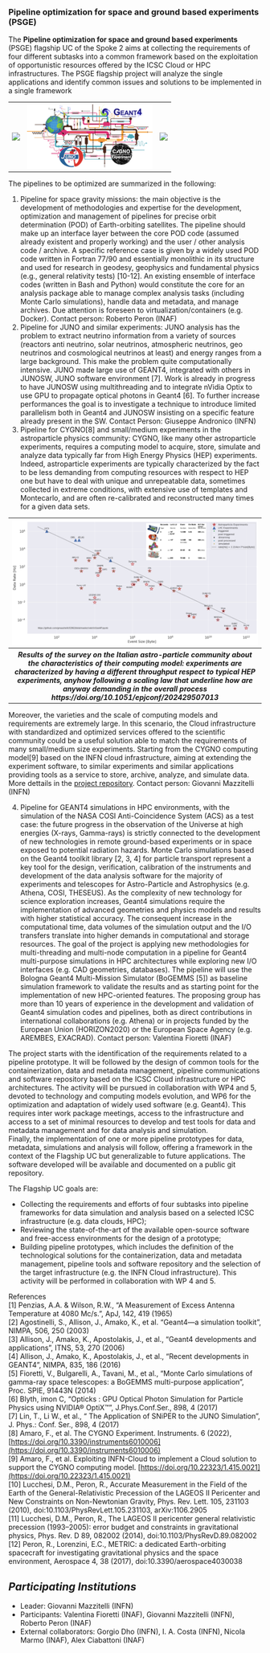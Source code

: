 ### Pipeline optimization for space and ground based experiments (PSGE)

The **Pipeline optimization for space and ground based experiments** (PSGE) flagship UC of the Spoke 2 aims at collecting the requirements of four different subtasks into a common framework based on the exploitation of opportunistic resources offered by the ICSC Cloud or HPC infrastructures. The PSGE flagship project will analyze the single applications and identify common issues and solutions to be implemented in a single framework


<table align="center">
  <tr>
    <th border-style: none;><img src="http://www.inaf.it/it/sedi/sede-centrale-nuova/presidenza/ufficio-relazioni-con-il-pubblico-e-la-stampa/logo-inaf-file/inaf-vettoriale-bianco-trasp.png" width="250"></th>
    <th border-style: none;><img src="assets/PSGE.png" width="250"></th>
    <th border-style: none;><img src="https://www.lnf.infn.it/logo/logo_infn_lnf_1_sigla_lnf_white.png" width="250" ></th>
  </tr>
</table>

The pipelines to be optimized are summarized in the following: 

1) Pipeline for space gravity missions: the main objective is the development of methodologies and expertise for the development, optimization and management of pipelines for precise orbit determination (POD) of Earth-orbiting satellites. The pipeline should make up an interface layer between the core POD code (assumed already existent and properly working) and the user / other analysis code / archive. A specific reference case is given by a widely used POD code written in Fortran 77/90 and essentially monolithic in its structure and used for research in geodesy, geophysics and fundamental physics (e.g., general relativity tests) \[10-12\]. An existing ensemble of interface codes (written in Bash and Python) would constitute the core for an analysis package able to manage complex analysis tasks (including Monte Carlo simulations), handle data and metadata, and manage archives. Due attention is foreseen to virtualization/containers (e.g. Docker). Contact person: Roberto Peron (INAF)  
2) Pipeline for JUNO and similar experiments: JUNO analysis has the problem to extract neutrino information from a variety of sources (reactors anti neutrino, solar neutrinos, atmospheric neutrinos, geo neutrinos and cosmological neutrinos at least) and energy ranges from a large background. This make the problem quite computationally intensive. JUNO made large use of GEANT4, integrated with others in JUNOSW, JUNO software environment \[7\]. Work is already in progress to have JUNOSW using multithreading and to integrate nVidia Optix to use GPU to propagate optical photons in Geant4 \[6\]. To further increase performances the goal is to investigate a technique to introduce limited parallelism both in Geant4 and JUNOSW insisting on a specific feature already present in the SW. Contact Person: Giuseppe Andronico (INFN)  
3) Pipeline for CYGNO\[8\] and small/medium experiments in the astroparticle physics community: CYGNO, like many other astroparticle experiments, requires a computing model to acquire, store, simulate and analyze data typically far from High Energy Physics (HEP) experiments. Indeed, astroparticle experiments are typically characterized by the fact to be less demanding from computing resources with respect to HEP one but have to deal with unique and unrepeatable data, sometimes collected in extreme conditions, with extensive use of templates and Montecarlo, and are often re-calibrated and reconstructed many times for a given data sets.   

<table align="center">
  <tr>
    <th border-style: none;><img src="assets/ratevssize2.png" width="600">
    </th>
  </tr>
  <tr>
    <th border-style: none;> <i> Results of the survey on the Italian astro-particle community about the characteristics of their computing model: experiments are characterized by having a different throughput respect to typical HEP experiments, anyhow following a scaling law that underline how are anyway demanding in the overall process https://doi.org/10.1051/epjconf/202429507013</i>
    </th>
  </tr>
</table>


   Moreover, the varieties and the scale of computing models and requirements are extremely large. In this scenario, the Cloud infrastructure with standardized and optimized services offered to the scientific community could be a useful solution able to match the requirements of many small/medium size experiments. Starting from the  CYGNO computing model\[9\] based on the INFN cloud infrastructure, aiming at extending the experiment software, to similar experiments  and similar applications providing tools as a service to store, archive, analyze, and simulate data.  More dettails in the <a href=https://github.com/CYGNUS-RD/middleware/>project repository</a>. Contact person: Giovanni Mazzitelli (INFN)  

4) Pipeline for GEANT4 simulations in HPC environments, with the simulation of the NASA COSI Anti-Coincidence System (ACS) as a test case: the future progress in the observation of the Universe at high energies (X-rays, Gamma-rays) is strictly connected to the development of new technologies in remote ground-based experiments or in space exposed to potential radiation hazards. Monte Carlo simulations based on the Geant4 toolkit library \[2, 3, 4\] for particle transport represent a key tool for the design, verification, calibration of the instruments and development of the data analysis software for the majority of experiments and telescopes for Astro-Particle and Astrophysics (e.g. Athena, COSI, THESEUS). As the complexity of new technology for science exploration increases, Geant4 simulations require the implementation of advanced geometries and physics models and results with higher statistical accuracy. The consequent increase in the computational time, data volumes of the simulation output and the I/O transfers translate into higher demands in computational and storage resources. The goal of the project is applying new methodologies for multi-threading and multi-node computation in a pipeline for Geant4 multi-purpose simulations in HPC architectures while exploring new I/O interfaces (e.g. CAD geometries, databases). The pipeline will use the Bologna Geant4 Multi-Mission Simulator (BoGEMMS \[5\]) as baseline simulation framework to validate the results and as starting point for the implementation of new HPC-oriented features. The proposing group has more than 10 years of experience in the development and validation of Geant4 simulation codes and pipelines, both as direct contributions in international collaborations (e.g. Athena)  or in projects funded by the European Union (HORIZON2020) or the European Space Agency (e.g. AREMBES, EXACRAD). Contact person: Valentina Fioretti (INAF)

The project starts with the identification of the requirements related to a pipeline prototype.  It will be  followed by the design of common tools for the containerization, data and metadata management, pipeline communications and software repository based on the ICSC Cloud infrastructure or HPC architectures. The activity will be pursued in collaboration with WP4 and 5, devoted to technology and computing models evolution, and WP6 for the optimization and adaptation of widely used software (e.g. Geant4). This requires inter work package meetings, access to the infrastructure and access to a set of minimal resources to develop and test tools for data and metadata management and for data analysis and simulation.   
Finally, the implementation of one or more pipeline prototypes for data, metadata, simulations and analysis will follow, offering a framework in the context of the Flagship UC but generalizable to future applications. The software developed will be available and documented on a public git repository. 

The Flagship UC goals are:

* Collecting the requirements and efforts of four subtasks into pipeline frameworks for data simulation and analysis based on a selected ICSC infrastructure (e.g. data clouds, HPC);  
* Reviewing the state-of-the-art of the available open-source software and free-access environments for the design of a prototype;    
* Building pipeline prototypes, which includes the definition of the technological solutions for the containerization, data and metadata management, pipeline tools and software repository and the selection of the target infrastructure (e.g. the INFN Cloud infrastructure). This activity will be performed in collaboration with WP 4 and 5\.

References   
\[1\] Penzias, A.A. & Wilson, R.W., “A Measurement of Excess Antenna Temperature at 4080 Mc/s.”, ApJ, 142, 419 (1965)  
\[2\] Agostinelli, S., Allison, J., Amako, K., et al. “Geant4—a simulation toolkit”, NIMPA, 506, 250 (2003)   
\[3\] Allison, J., Amako, K., Apostolakis, J., et al., “Geant4 developments and applications”, ITNS, 53, 270 (2006)   
\[4\] Allison, J., Amako, K., Apostolakis, J., et al., “Recent developments in GEANT4”, NIMPA, 835, 186 (2016)   
\[5\] Fioretti, V., Bulgarelli, A., Tavani, M., et al., “Monte Carlo simulations of gamma-ray space telescopes: a BoGEMMS multi-purpose application”, Proc. SPIE, 91443N (2014)  
\[6\] Blyth, imon C, “Opticks : GPU Optical Photon Simulation for Particle Physics using NVIDIA® OptiX™”, J.Phys.Conf.Ser., 898, 4 (2017)  
\[7\] Lin, T., Li W., et al., “ The Application of SNiPER to the JUNO Simulation”, J. Phys.: Conf. Ser., 898, 4 (2017)  
\[8\] Amaro, F., et al. The CYGNO Experiment. Instruments. 6 (2022), [https://doi.org/10.3390/instruments6010006](https://doi.org/10.3390/instruments6010006)  
\[9\] Amaro, F., et al. Exploiting INFN-Cloud to implement a Cloud solution to support the CYGNO computing model. [https://doi.org/10.22323/1.415.0021](https://doi.org/10.22323/1.415.0021)  
\[10\] Lucchesi, D.M., Peron, R., Accurate Measurement in the Field of the Earth of the General-Relativistic Precession of the LAGEOS II Pericenter and New Constraints on Non-Newtonian Gravity, Phys. Rev. Lett. 105, 231103 (2010), doi:10.1103/PhysRevLett.105.231103, arXiv:1106.2905  
\[11\] Lucchesi, D.M., Peron, R., The LAGEOS II pericenter general relativistic precession (1993–2005): error budget and constraints in gravitational physics, Phys. Rev. D 89, 082002 (2014), doi:10.1103/PhysRevD.89.082002  
\[12\] Peron, R., Lorenzini, E.C., METRIC: a dedicated Earth-orbiting spacecraft for investigating gravitational physics and the space environment, Aerospace 4, 38 (2017), doi:10.3390/aerospace4030038

## *Participating Institutions* 

* Leader: Giovanni Mazzitelli (INFN)  
* Participants: Valentina Fioretti (INAF), Giovanni Mazzitelli (INFN), Roberto Peron (INAF)
* External collaborators: Gorgio Dho (INFN), I. A. Costa (INFN), Nicola Marmo (INAF), Alex Ciabattoni (INAF)  
